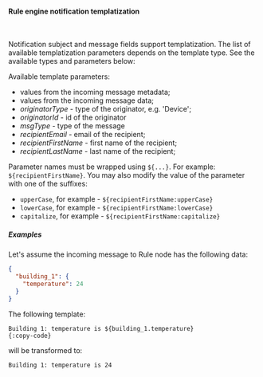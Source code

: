 #### Rule engine notification templatization

<div class="divider"></div>
<br/>

Notification subject and message fields support templatization. The list of available templatization parameters depends on the template type.
See the available types and parameters below:

Available template parameters:

  * values from the incoming message metadata;
  * values from the incoming message data;
  * *originatorType* - type of the originator, e.g. 'Device';
  * *originatorId* - id of the originator
  * *msgType* - type of the message
  * *recipientEmail* - email of the recipient;
  * *recipientFirstName* - first name of the recipient;
  * *recipientLastName* - last name of the recipient;

Parameter names must be wrapped using `${...}`. For example: `${recipientFirstName}`. 
You may also modify the value of the parameter with one of the suffixes:

  * `upperCase`, for example - `${recipientFirstName:upperCase}`
  * `lowerCase`, for example - `${recipientFirstName:lowerCase}`
  * `capitalize`, for example - `${recipientFirstName:capitalize}`

<div class="divider"></div>

##### Examples

Let's assume the incoming message to Rule node has the following data:
```json
{
  "building_1": {
    "temperature": 24
  }
}
```

The following template:

```text
Building 1: temperature is ${building_1.temperature} 
{:copy-code}
```

will be transformed to:

```text
Building 1: temperature is 24
```

<br>
<br>
